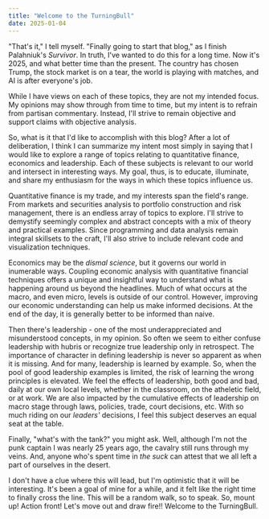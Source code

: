 ```yaml
---
title: "Welcome to the TurningBull"
date: 2025-01-04
---
```


"That's it," I tell myself.  "Finally going to start that blog," as I finish Palahniuk's *Survivor*.  In truth, I've wanted to do this for a long time.  Now it's 2025, and what better time than the present.  The country has chosen Trump, the stock market is on a tear, the world is playing with matches, and AI is after everyone's job.  

While I have views on each of these topics, they are not my intended focus.  My opinions may show through from time to time, but my intent is to refrain from partisan commentary.  Instead, I'll strive to remain objective and support claims with objective analysis.  

So, what is it that I'd like to accomplish with this blog?  After a lot of deliberation, I think I can summarize my intent most simply in saying that I would like to explore a range of topics relating to quantitative finance, economics and leadership.  Each of these subjects is relevant to our world and intersect in interesting ways.  My goal, thus, is to educate, illuminate, and share my enthusiasm for the ways in which these topics influence us.

Quantitative finance is my trade, and my interests span the field's range.  From markets and securities analysis to portfolio construction and risk management, there is an endless array of topics to explore.  I'll strive to demystify seemingly complex and abstract concepts with a mix of theory and practical examples.  Since programming and data analysis remain integral skillsets to the craft, I'll also strive to include relevant code and visualization techniques.

Economics may be the *dismal science*, but it governs our world in inumerable ways.  Coupling economic analysis with quantitative financial techniques offers a unique and insightful way to understand what is happening around us beyond the headlines.  Much of what occurs at the macro, and even micro, levels is outside of our control.  However, improving our economic understanding can help us make informed decisions.  At the end of the day, it is generally better to be informed than naive.  

Then there's leadership - one of the most underappreciated and misunderstood concepts, in my opinion.  So often we seem to either confuse leadership with hubris or recognize true leadership only in retrospect.  The importance of character in defining leadership is never so apparent as when it is missing.  And for many, leadership is learned by example.  So, when the pool of good leadership examples is limited, the risk of learning the wrong principles is elevated.  We feel the effects of leadership, both good and bad, daily at our own local levels, whether in the classroom, on the atheletic field, or at work.  We are also impacted by the cumulative effects of leadership on macro stage through laws, policies, trade, court decisions, etc.  With so much riding on our *leaders'* decisions, I feel this subject deserves an equal seat at the table.

Finally, "what's with the tank?" you might ask.  Well, although I'm not the punk captain I was nearly 25 years ago, the cavalry still runs through my veins.  And, anyone who's spent time in *the suck* can attest that we all left a part of ourselves in the desert.

I don't have a clue where this will lead, but I'm optimistic that it will be interesting.  It's been a goal of mine for a while, and it felt like the right time to finally cross the line.  This will be a random walk, so to speak.  So, mount up!  Action front!  Let's move out and draw fire!!  Welcome to the TurningBull.